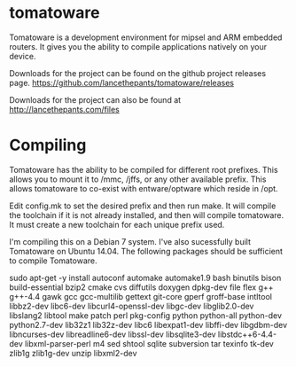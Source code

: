 tomatoware
==========

Tomatoware is a development environment for mipsel and ARM embedded routers. It gives you the ability to compile applications natively on your device.

Downloads for the project can be found on the github project releases page. https://github.com/lancethepants/tomatoware/releases

Downloads for the project can also be found at http://lancethepants.com/files

Compiling
==========

Tomatoware has the ability to be compiled for different root prefixes. This allows you to mount it to /mmc, /jffs, or any other available prefix. This allows tomatoware to co-exist with entware/optware which reside in /opt. 

Edit config.mk to set the desired prefix and then run make. It will compile the toolchain if it is not already installed, and then will compile tomatoware.  It must create a new toolchain for each unique prefix used.

I'm compiling this on a Debian 7 system. I've also sucessfully built Tomatoware on Ubuntu 14.04. The following packages should be sufficient to compile Tomatoware.

sudo apt-get -y install autoconf automake automake1.9 bash binutils bison build-essential bzip2 cmake cvs diffutils doxygen dpkg-dev file flex g++ g++-4.4 gawk gcc gcc-multilib gettext git-core gperf groff-base intltool libbz2-dev libc6-dev libcurl4-openssl-dev libgc-dev libglib2.0-dev libslang2 libtool make patch perl pkg-config python python-all python-dev python2.7-dev lib32z1 lib32z-dev libc6 libexpat1-dev libffi-dev libgdbm-dev libncurses-dev libreadline6-dev libssl-dev libsqlite3-dev libstdc++6-4.4-dev libxml-parser-perl m4 sed shtool sqlite subversion tar texinfo tk-dev zlib1g zlib1g-dev unzip libxml2-dev
